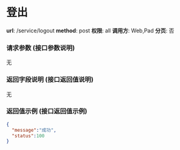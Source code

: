 登出
=======

**url**: /service/logout
**method**: post
**权限**: all
**调用方**: Web,Pad
**分页**: 否

### 请求参数 (接口参数说明)

无

### 返回字段说明 (接口返回值说明)

无

### 返回值示例 (接口返回值示例)

```json
{
  "message":"成功",
  "status":100
}
```
